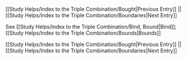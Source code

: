 [[Study Helps/Index to the Triple Combination/Bought|Previous Entry]]  ||  [[Study Helps/Index to the Triple Combination/Boundaries|Next Entry]]

 See [[Study Helps/Index to the Triple Combination/Bind, Bound|Bind]]; [[Study Helps/Index to the Triple Combination/Bounds|Bounds]]

[[Study Helps/Index to the Triple Combination/Bought|Previous Entry]]  ||  [[Study Helps/Index to the Triple Combination/Boundaries|Next Entry]]